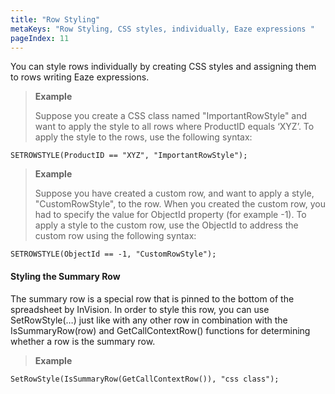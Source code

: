 ```yaml
---
title: "Row Styling"
metaKeys: "Row Styling, CSS styles, individually, Eaze expressions "
pageIndex: 11
---
```


You can style rows individually by creating CSS styles and assigning them to rows writing Eaze expressions. 

>**Example**
>
>Suppose you create a CSS class named "ImportantRowStyle" and want to apply the style to all rows where ProductID equals ‘XYZ’. To apply the style to the rows, use the following syntax:
>
    SETROWSTYLE(ProductID == "XYZ", "ImportantRowStyle");
>
>**Example**
>
>Suppose you have created a custom row, and want to apply a style, "CustomRowStyle", to the row. When you created the custom row, you had to specify the value for ObjectId property (for example -1). To apply a style to the custom row, use the ObjectId to address the custom row using the following syntax:
>
    SETROWSTYLE(ObjectId == -1, "CustomRowStyle");


#### Styling the Summary Row

The summary row is a special row that is pinned to the bottom of the spreadsheet by InVision. In order to style this row, you can use SetRowStyle(…) just like with any other row in combination with the IsSummaryRow(row) and GetCallContextRow() functions for determining whether a row is the summary row.

>**Example**
>
    SetRowStyle(IsSummaryRow(GetCallContextRow()), "css class");

